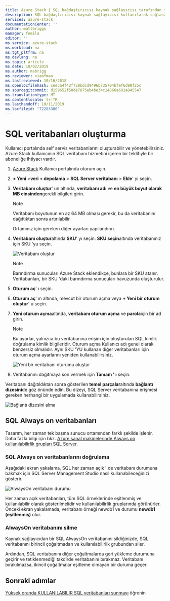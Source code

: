 ```yaml
---
title: Azure Stack | SQL bağdaştırıcısı kaynak sağlayıcısı tarafından sunulan veritabanlarını kullanma | Microsoft Docs
description: SQL bağdaştırıcısı kaynak sağlayıcısı kullanılarak sağlanan SQL veritabanlarını oluşturma ve yönetme
services: azure-stack
documentationCenter: ''
author: mattbriggs
manager: femila
editor: ''
ms.service: azure-stack
ms.workload: na
ms.tgt_pltfrm: na
ms.devlang: na
ms.topic: article
ms.date: 10/02/2019
ms.author: mabrigg
ms.reviewer: xiaofmao
ms.lastreviewed: 10/16/2018
ms.openlocfilehash: ceeca4f42f728bdcd9496b735704bfef6d98f25c
ms.sourcegitcommit: d159652f50de7875eb4be34c14866a601a045547
ms.translationtype: MT
ms.contentlocale: tr-TR
ms.lasthandoff: 10/11/2019
ms.locfileid: "72283380"
---
```

# <a name="create-sql-databases"></a>SQL veritabanları oluşturma

Kullanıcı portalında self servis veritabanlarını oluşturabilir ve yönetebilirsiniz. Azure Stack kullanıcının SQL veritabanı hizmetini içeren bir teklifiyle bir aboneliğe ihtiyacı vardır.

1. [Azure Stack](azure-stack-overview.md) Kullanıcı portalında oturum açın.

2. **+ Yeni** &gt;**veri + depolama** &gt; **SQL Server veritabanı** &gt; **Ekle**' yi seçin.

3. **Veritabanı oluştur**' un altında, **veritabanı adı** ve **en büyük boyut olarak MB cinsinden**gerekli bilgileri girin.

   >[!NOTE]
   >Veritabanı boyutunun en az 64 MB olması gerekir, bu da veritabanını dağıttıktan sonra artırılabilir.

   Ortamınız için gereken diğer ayarları yapılandırın.

4. **Veritabanı oluştur**altında **SKU**' yı seçin. **SKU seçin**altında veritabanınız için SKU 'yu seçin.

   ![Veritabanı oluştur](./media/azure-stack-sql-rp-deploy/newsqldb.png)

   >[!NOTE]
   >Barındırma sunucuları Azure Stack eklendikçe, bunlara bir SKU atanır. Veritabanları, bir SKU 'daki barındırma sunucuları havuzunda oluşturulur.

5. **Oturum aç**' ı seçin.
6. **Oturum aç**' ın altında, mevcut bir oturum açma veya **+ Yeni bir oturum oluştur**' u seçin.
7. **Yeni oturum açma**altında, **veritabanı oturum açma** ve **parola**için bir ad girin.

   >[!NOTE]
   >Bu ayarlar, yalnızca bu veritabanına erişim için oluşturulan SQL kimlik doğrulama kimlik bilgileridir. Oturum açma Kullanıcı adı genel olarak benzersiz olmalıdır. Aynı SKU 'YU kullanan diğer veritabanları için oturum açma ayarlarını yeniden kullanabilirsiniz.

   ![Yeni bir veritabanı oturumu oluştur](./media/azure-stack-sql-rp-deploy/create-new-login.png)

8. Veritabanını dağıtmaya son vermek için **Tamam ' ı** seçin.

Veritabanı dağıtıldıktan sonra gösterilen **temel parçalar**altında **bağlantı dizesini**de göz önünde edin. Bu dizeyi, SQL Server veritabanına erişmesi gereken herhangi bir uygulamada kullanabilirsiniz.

![Bağlantı dizesini alma](./media/azure-stack-sql-rp-deploy/sql-db-settings.png)

## <a name="sql-always-on-databases"></a>SQL Always on veritabanları

Tasarım, her zaman tek başına sunucu ortamından farklı şekilde işlenir. Daha fazla bilgi için bkz. [Azure sanal makinelerinde Always on kullanılabilirlik grupları SQL Server](https://docs.microsoft.com/azure/virtual-machines/windows/sql/virtual-machines-windows-portal-sql-availability-group-overview).

### <a name="verify-sql-always-on-databases"></a>SQL Always on veritabanlarını doğrulama

Aşağıdaki ekran yakalama, SQL her zaman açık ' de veritabanı durumuna bakmak için SQL Server Management Studio nasıl kullanabileceğinizi gösterir.

![AlwaysOn veritabanı durumu](./media/azure-stack-sql-rp-deploy/verifyalwayson.png)

Her zaman açık veritabanları, tüm SQL örneklerinde eşitlenmiş ve kullanılabilir olarak gösterilmelidir ve kullanılabilirlik gruplarında görünürler. Önceki ekran yakalamada, veritabanı örneği newdb1 ve durumu **newdb1 (eşitlenmiş)** olur.

### <a name="delete-an-alwayson-database"></a>AlwaysOn veritabanını silme

Kaynak sağlayıcıdan bir SQL AlwaysOn veritabanını sildiğinizde, SQL veritabanını birincil çoğaltmadan ve kullanılabilirlik grubundan siler.

Ardından, SQL veritabanını diğer çoğaltmalarda geri yükleme durumuna geçirir ve tetiklenmediği takdirde veritabanını bırakmaz. Veritabanı bırakılmazsa, ikincil çoğaltmalar eşitleme olmayan bir duruma geçer.

## <a name="next-steps"></a>Sonraki adımlar

[Yüksek oranda KULLANILABILIR SQL veritabanları sunmayı](azure-stack-tutorial-sql.md) öğrenin
